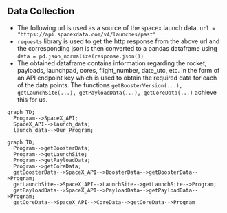 ## Data Collection
- The following url is used as a source of the spacex launch data.
```url = "https://api.spacexdata.com/v4/launches/past"```
- ```requests``` library is used to get the http response from the above url and the corresponding json is then converted to a pandas dataframe using  ```data = pd.json_normalize(response.json())``` 
- The obtained dataframe contains information regarding the rocket, payloads, launchpad, cores, flight_number, date_utc, etc. in the form of an API endpoint key which is used to obtain the required data for each of the data points. The functions ```getBoosterVersion(...), getLaunchSite(...), getPayloadData(...), getCoreData(...)``` achieve this for us.
```mermaid
graph TD;
  Program-->SpaceX_API;
  SpaceX_API-->launch_data;
  launch_data-->Our_Program;
```
```mermaid
graph TD;
  Program-->getBoosterData;
  Program-->getLaunchSite;
  Program-->getPayloadData;
  Program-->getCoreData;
  getBoosterData-->SpaceX_API-->BoosterData-->getBoosterData-->Program;
  getLaunchSite-->SpaceX_API-->LaunchSite-->getLaunchSite-->Program;
  getPayloadData-->SpaceX_API-->PayloadData-->getPayloadData-->Program;
  getCoreData-->SpaceX_API-->CoreData-->getCoreData-->Program
```
